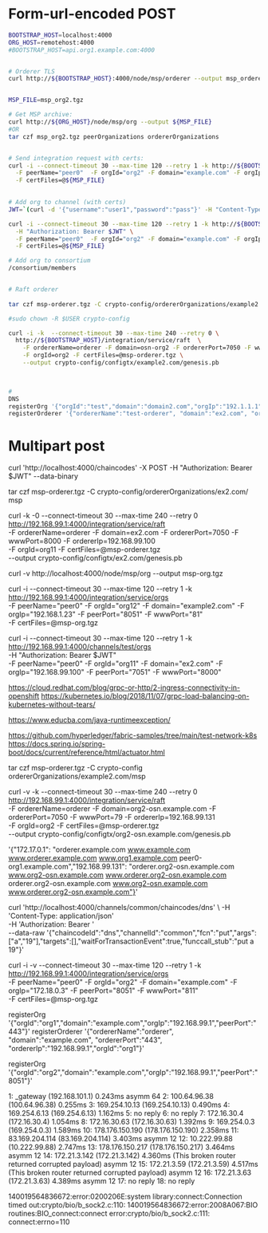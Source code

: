 

# Form-url-encoded POST

```bash
BOOTSTRAP_HOST=localhost:4000
ORG_HOST=remotehost:4000
#BOOTSTRAP_HOST=api.org1.example.com:4000


# Orderer TLS
curl http://${BOOTSTRAP_HOST}:4000/node/msp/orderer --output msp_orderer.tgz


MSP_FILE=msp_org2.tgz

# Get MSP archive:
curl http://${ORG_HOST}/node/msp/org --output ${MSP_FILE} 
#OR
tar czf msp_org2.tgz peerOrganizations ordererOrganizations


# Send integration request with certs:
curl -i --connect-timeout 30 --max-time 120 --retry 1 -k http://${BOOTSTRAP_HOST}/integration/service/orgs \
  -F peerName="peer0"  -F orgId="org2" -F domain="example.com" -F orgIp="192.168.99.128" -F peerPort="7051" -F wwwPort="80" \
  -F certFiles=@${MSP_FILE}
  

# Add org to channel (with certs)
JWT=`(curl -d '{"username":"user1","password":"pass"}' -H "Content-Type: application/json" http://${BOOTSTRAP_HOST}/users | tr -d '"')`

curl -i --connect-timeout 30 --max-time 120 --retry 1 -k http://${BOOTSTRAP_HOST}/channels/:channelId/orgs \
  -H "Authorization: Bearer $JWT" \
  -F peerName="peer0"  -F orgId="org2" -F domain="example.com" -F orgIp="192.168.99.128" -F peerPort="7051" -F wwwPort="80" \
  -F certFiles=@${MSP_FILE}

# Add org to consortium
/consortium/members


# Raft orderer
 
tar czf msp-orderer.tgz -C crypto-config/ordererOrganizations/example2.com/ msp

#sudo chown -R $USER crypto-config

curl -i -k  --connect-timeout 30 --max-time 240 --retry 0 \
  http://${BOOTSTRAP_HOST}/integration/service/raft  \
    -F ordererName=orderer -F domain=osn-org2 -F ordererPort=7050 -F wwwPort=80 -F ordererIp=192.168.1.23 \
    -F orgId=org2 -F certFiles=@msp-orderer.tgz \
    --output crypto-config/configtx/example2.com/genesis.pb
     


#
DNS
registerOrg '{"orgId":"test","domain":"domain2.com","orgIp":"192.1.1.1","peerPort":"7051"}'
registerOrderer '{"ordererName":"test-orderer", "domain":"ex2.com", "ordererPort":"7050", "ordererIp":"192.168.99.1","orgId":"org2"}'
```



# Multipart post
curl 'http://localhost:4000/chaincodes' -X POST  -H "Authorization: Bearer $JWT" --data-binary 


tar czf msp-orderer.tgz -C crypto-config/ordererOrganizations/ex2.com/ msp

curl -k -0 --connect-timeout 30 --max-time 240 --retry 0 \
  http://192.168.99.1:4000/integration/service/raft  \
    -F ordererName=orderer -F domain=ex2.com -F ordererPort=7050 -F wwwPort=8000 -F ordererIp=192.168.99.100 \
    -F orgId=org11 -F certFiles=@msp-orderer.tgz \
    --output crypto-config/configtx/ex2.com/genesis.pb

curl -v http://localhost:4000/node/msp/org --output msp-org.tgz

curl -i --connect-timeout 30 --max-time 120 --retry 1 -k http://192.168.99.1:4000/integration/service/orgs \
  -F peerName="peer0"  -F orgId="org12" -F domain="example2.com" -F orgIp="192.168.1.23" -F peerPort="8051" -F wwwPort="81" \
  -F certFiles=@msp-org.tgz
  
  
  
  curl -i --connect-timeout 30 --max-time 120 --retry 1 -k http://192.168.99.1:4000/channels/test/orgs \
    -H "Authorization: Bearer $JWT" \
    -F peerName="peer0"  -F orgId="org11" -F domain="ex2.com" -F orgIp="192.168.99.100" -F peerPort="7051" -F wwwPort="8000"
    
    
https://cloud.redhat.com/blog/grpc-or-http/2-ingress-connectivity-in-openshift
https://kubernetes.io/blog/2018/11/07/grpc-load-balancing-on-kubernetes-without-tears/

https://www.educba.com/java-runtimeexception/

https://github.com/hyperledger/fabric-samples/tree/main/test-network-k8s
https://docs.spring.io/spring-boot/docs/current/reference/html/actuator.html



tar czf msp-orderer.tgz -C crypto-config ordererOrganizations/example2.com/msp

curl -v -k  --connect-timeout 30 --max-time 240 --retry 0 \
http://192.168.99.1:4000/integration/service/raft \
-F ordererName=orderer -F domain=org2-osn.example.com -F ordererPort=7050 -F wwwPort=79 -F ordererIp=192.168.99.131 \
-F orgId=org2 -F certFiles=@msp-orderer.tgz \
--output crypto-config/configtx/org2-osn.example.com/genesis.pb


'{"172.17.0.1": "orderer.example.com www.example.com www.orderer.example.com www.org1.example.com peer0-org1.example.com","192.168.99.131": "orderer.org2-osn.example.com www.org2-osn.example.com www.orderer.org2-osn.example.com orderer.org2-osn.example.com www.org2-osn.example.com www.orderer.org2-osn.example.com"}'


curl 'http://localhost:4000/channels/common/chaincodes/dns' \ 
-H 'Content-Type: application/json' \
-H 'Authorization: Bearer ' \
--data-raw '{"chaincodeId":"dns","channelId":"common","fcn":"put","args":["a","19"],"targets":[],"waitForTransactionEvent":true,"funccall_stub":"put a 19"}'


curl -i -v  --connect-timeout 30 --max-time 120 --retry 1 -k http://192.168.99.1:4000/integration/service/orgs \
-F peerName="peer0"  -F orgId="org2" -F domain="example.com" -F orgIp="172.18.0.3" -F peerPort="8051" -F wwwPort="811" \
-F certFiles=@msp-org.tgz


registerOrg '{"orgId":"org1","domain":"example.com","orgIp":"192.168.99.1","peerPort":"443"}'
registerOrderer '{"ordererName":"orderer", "domain":"example.com", "ordererPort":"443", "ordererIp":"192.168.99.1","orgId":"org1"}'

registerOrg '{"orgId":"org2","domain":"example.com","orgIp":"192.168.99.1","peerPort":"8051"}'


 1:  _gateway (192.168.101.1)                              0.243ms asymm 64
 2:  100.64.96.38 (100.64.96.38)                           0.255ms
 3:  169.254.10.13 (169.254.10.13)                         0.490ms
 4:  169.254.6.13 (169.254.6.13)                           1.162ms
 5:  no reply
 6:  no reply
 7:  172.16.30.4 (172.16.30.4)                             1.054ms
 8:  172.16.30.63 (172.16.30.63)                           1.392ms
 9:  169.254.0.3 (169.254.0.3)                             1.589ms
10:  178.176.150.190 (178.176.150.190)                     2.358ms
11:  83.169.204.114 (83.169.204.114)                       3.403ms asymm 12
12:  10.222.99.88 (10.222.99.88)                           2.747ms
13:  178.176.150.217 (178.176.150.217)                     3.464ms asymm 12
14:  172.21.3.142 (172.21.3.142)                           4.360ms (This broken router returned corrupted payload) asymm 12
15:  172.21.3.59 (172.21.3.59)                             4.517ms (This broken router returned corrupted payload) asymm 12
16:  172.21.3.63 (172.21.3.63)                             4.389ms asymm 12
17:  no reply
18:  no reply


140019564836672:error:0200206E:system library:connect:Connection timed out:crypto/bio/b_sock2.c:110:
140019564836672:error:2008A067:BIO routines:BIO_connect:connect error:crypto/bio/b_sock2.c:111:
connect:errno=110
